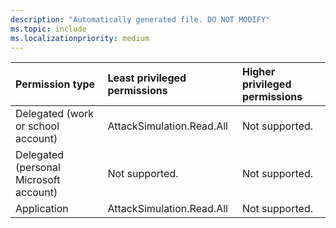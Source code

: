 ```yaml
---
description: "Automatically generated file. DO NOT MODIFY"
ms.topic: include
ms.localizationpriority: medium
---
```


|Permission type|Least privileged permissions|Higher privileged permissions|
|:---|:---|:---|
|Delegated (work or school account)|AttackSimulation.Read.All|Not supported.|
|Delegated (personal Microsoft account)|Not supported.|Not supported.|
|Application|AttackSimulation.Read.All|Not supported.|

